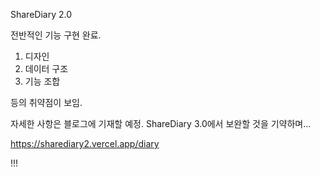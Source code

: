 ShareDiary 2.0

전반적인 기능 구현 완료.

1. 디자인
2. 데이터 구조
3. 기능 조합

등의 취약점이 보임.

자세한 사항은 블로그에 기재할 예정.
ShareDiary 3.0에서 보완할 것을 기약하며...

https://sharediary2.vercel.app/diary

!!!
